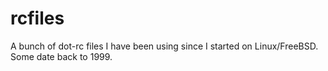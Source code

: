 rcfiles
=======

A bunch of dot-rc files I have been using since I started on Linux/FreeBSD.
Some date back to 1999.
